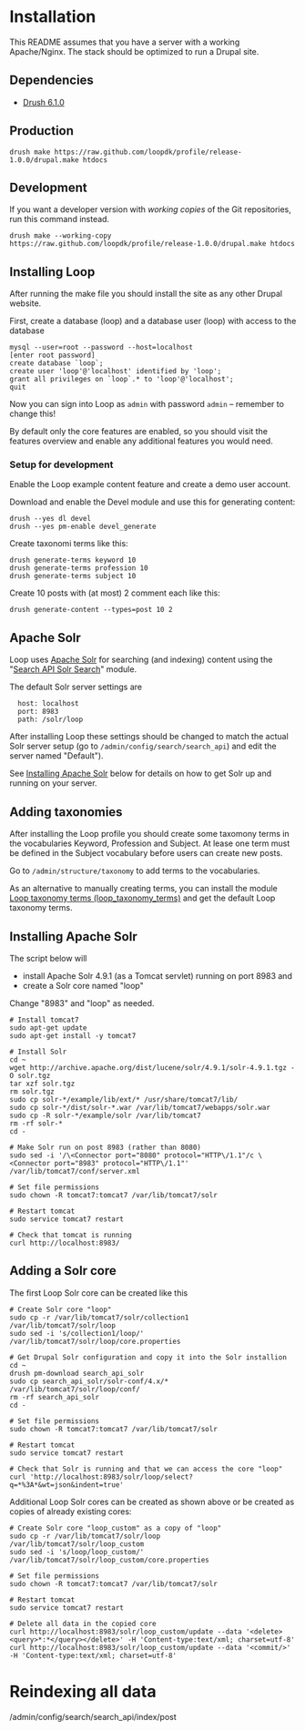 # Installation
This README assumes that you have a server with a working Apache/Nginx. The stack should be optimized to run a Drupal site.

## Dependencies
* [Drush 6.1.0](https://github.com/drush-ops/drush)

## Production
```
drush make https://raw.github.com/loopdk/profile/release-1.0.0/drupal.make htdocs
```

## Development
If you want a developer version with _working copies_ of the Git repositories,
run this command instead.

```
drush make --working-copy https://raw.github.com/loopdk/profile/release-1.0.0/drupal.make htdocs
```


## Installing Loop

After running the make file you should install the site as any other Drupal website.

First, create a database (loop) and a database user (loop) with access to the database

```
mysql --user=root --password --host=localhost
[enter root password]
create database `loop`;
create user 'loop'@'localhost' identified by 'loop';
grant all privileges on `loop`.* to 'loop'@'localhost';
quit
```

Now you can sign into Loop as `admin` with password `admin` – remember to change this!

By default only the core features are enabled, so you should visit the features overview and enable any additional features you would need.


### Setup for development

Enable the Loop example content feature and create a demo user account.

Download and enable the Devel module and use this for generating content:

```
drush --yes dl devel
drush --yes pm-enable devel_generate
```

Create taxonomi terms like this:

```
drush generate-terms keyword 10
drush generate-terms profession 10
drush generate-terms subject 10
```

Create 10 posts with (at most) 2 comment each like this:

```
drush generate-content --types=post 10 2
```

## Apache Solr

Loop uses [Apache Solr](http://lucene.apache.org/solr/) for searching (and indexing) content using the "[Search API Solr Search](https://www.drupal.org/project/search_api_solr)" module.

The default Solr server settings are

```
  host: localhost
  port: 8983
  path: /solr/loop
```

After installing Loop these settings should be changed to match the actual Solr server setup (go to `/admin/config/search/search_api`)
and edit the server named "Default").

See [Installing Apache Solr](#installing-apache-solr) below for details on how to get Solr up and running on your server.


## Adding taxonomies

After installing the Loop profile you should create some taxomony terms in the vocabularies Keyword, Profession and Subject. At lease one term must be defined in the Subject vocabulary before users can create new posts.

Go to `/admin/structure/taxonomy` to add terms to the vocabularies.

As an alternative to manually creating terms, you can install the module [Loop taxonomy terms (loop_taxonomy_terms)](/admin/modules#loop_content) and get the default Loop taxonomy terms.

## Installing Apache Solr

The script below will

* install Apache Solr 4.9.1 (as a Tomcat servlet) running on port 8983 and
* create a Solr core named "loop"

Change "8983" and "loop" as needed.

```
# Install tomcat7
sudo apt-get update
sudo apt-get install -y tomcat7

# Install Solr
cd ~
wget http://archive.apache.org/dist/lucene/solr/4.9.1/solr-4.9.1.tgz -O solr.tgz
tar xzf solr.tgz
rm solr.tgz
sudo cp solr-*/example/lib/ext/* /usr/share/tomcat7/lib/
sudo cp solr-*/dist/solr-*.war /var/lib/tomcat7/webapps/solr.war
sudo cp -R solr-*/example/solr /var/lib/tomcat7
rm -rf solr-*
cd -

# Make Solr run on post 8983 (rather than 8080)
sudo sed -i '/\<Connector port="8080" protocol="HTTP\/1.1"/c \<Connector port="8983" protocol="HTTP\/1.1"' /var/lib/tomcat7/conf/server.xml

# Set file permissions
sudo chown -R tomcat7:tomcat7 /var/lib/tomcat7/solr

# Restart tomcat
sudo service tomcat7 restart

# Check that tomcat is running
curl http://localhost:8983/

```

## Adding a Solr core

The first Loop Solr core can be created like this

```
# Create Solr core "loop"
sudo cp -r /var/lib/tomcat7/solr/collection1 /var/lib/tomcat7/solr/loop
sudo sed -i 's/collection1/loop/' /var/lib/tomcat7/solr/loop/core.properties

# Get Drupal Solr configuration and copy it into the Solr installion
cd ~
drush pm-download search_api_solr
sudo cp search_api_solr/solr-conf/4.x/* /var/lib/tomcat7/solr/loop/conf/
rm -rf search_api_solr
cd -

# Set file permissions
sudo chown -R tomcat7:tomcat7 /var/lib/tomcat7/solr

# Restart tomcat
sudo service tomcat7 restart

# Check that Solr is running and that we can access the core "loop"
curl 'http://localhost:8983/solr/loop/select?q=*%3A*&wt=json&indent=true'
```

Additional Loop Solr cores can be created as shown above or be created
as copies of already existing cores:

```
# Create Solr core "loop_custom" as a copy of "loop"
sudo cp -r /var/lib/tomcat7/solr/loop /var/lib/tomcat7/solr/loop_custom
sudo sed -i 's/loop/loop_custom/' /var/lib/tomcat7/solr/loop_custom/core.properties

# Set file permissions
sudo chown -R tomcat7:tomcat7 /var/lib/tomcat7/solr

# Restart tomcat
sudo service tomcat7 restart

# Delete all data in the copied core
curl http://localhost:8983/solr/loop_custom/update --data '<delete><query>*:*</query></delete>' -H 'Content-type:text/xml; charset=utf-8'
curl http://localhost:8983/solr/loop_custom/update --data '<commit/>' -H 'Content-type:text/xml; charset=utf-8'
```

# Reindexing all data

/admin/config/search/search_api/index/post
